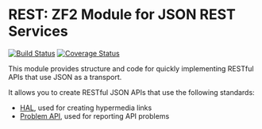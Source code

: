 REST: ZF2 Module for JSON REST Services
=======================================

[![Build Status](https://travis-ci.org/zfcampus/zf-rest.png)](https://travis-ci.org/zfcampus/zf-rest)
[![Coverage Status](https://coveralls.io/repos/zfcampus/zf-rest/badge.png?branch=master)](https://coveralls.io/r/zfcampus/zf-rest)

This module provides structure and code for quickly implementing RESTful APIs
that use JSON as a transport.

It allows you to create RESTful JSON APIs that use the following standards:

- [HAL](http://tools.ietf.org/html/draft-kelly-json-hal-03), used for creating
  hypermedia links
- [Problem API](http://tools.ietf.org/html/draft-nottingham-http-problem-02),
  used for reporting API problems

